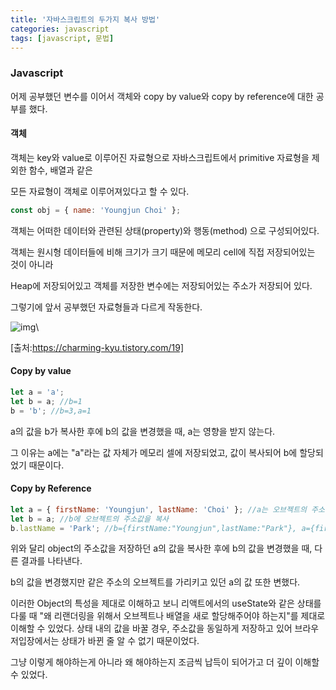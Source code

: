 ```yaml
---
title: '자바스크립트의 두가지 복사 방법'
categories: javascript
tags: [javascript, 문법]
---
```


### Javascript

어제 공부했던 변수를 이어서 객체와 copy by value와 copy by reference에 대한 공부를 했다.

#### 객체

객체는 key와 value로 이루어진 자료형으로 자바스크립트에서 primitive 자료형을 제외한 함수, 배열과 같은

모든 자료형이 객체로 이루어져있다고 할 수 있다.

```javascript
const obj = { name: 'Youngjun Choi' };
```

객체는 어떠한 데이터와 관련된 상태(property)와 행동(method) 으로 구성되어있다.

객체는 원시형 데이터들에 비해 크기가 크기 때문에 메모리 cell에 직접 저장되어있는 것이 아니라

Heap에 저장되어있고 객체를 저장한 변수에는 저장되어있는 주소가 저장되어 있다.

그렇기에 앞서 공부했던 자료형들과 다르게 작동한다.

![img](https://blog.kakaocdn.net/dn/wyILC/btrdon3nQV9/yWgZ1qDmEZDwzINEm5dkf1/img.png)\

[출처:https://charming-kyu.tistory.com/19]

#### Copy by value

```javascript
let a = 'a';
let b = a; //b=1
b = 'b'; //b=3,a=1
```

a의 값을 b가 복사한 후에 b의 값을 변경했을 때, a는 영향을 받지 않는다.

그 이유는 a에는 "a"라는 값 자체가 메모리 셀에 저장되었고, 값이 복사되어 b에 할당되었기 때문이다.

#### Copy by Reference

```javascript
let a = { firstName: 'Youngjun', lastName: 'Choi' }; //a는 오브젝트의 주소값을 저장
let b = a; //b에 오브젝트의 주소값을 복사
b.lastName = 'Park'; //b={firstName:"Youngjun",lastName:"Park"}, a={firstName:"Youngjun",lastName:"Park"}
```

위와 달리 object의 주소값을 저장하던 a의 값을 복사한 후에 b의 값을 변경했을 때, 다른 결과를 나타낸다.

b의 값을 변경했지만 같은 주소의 오브젝트를 가리키고 있던 a의 값 또한 변했다.

이러한 Object의 특성을 제대로 이해하고 보니 리액트에서의 useState와 같은 상태를 다룰 때 "왜 리랜더링을 위해서 오브젝트나 배열을 새로 할당해주어야 하는지"를 제대로 이해할 수 있었다. 상태 내의 값을 바꿀 경우, 주소값을 동일하게 저장하고 있어 브라우저입장에서는 상태가 바뀐 줄 알 수 없기 때문이었다.

그냥 이렇게 해야하는게 아니라 왜 해야하는지 조금씩 납득이 되어가고 더 깊이 이해할 수 있었다.
